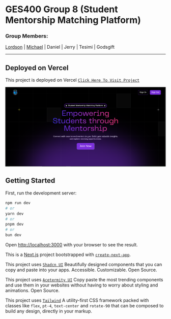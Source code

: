 # GES400 Group 8 (Student Mentorship Matching Platform)

### Group Members:

[Lordson](https://github.com/lordson-silver) | [Michael]() | Daniel | Jerry | Tesimi | Godsgift

---

## Deployed on Vercel

This project is deployed on Vercel [`Click Here To Visit Project`](https://group8-xi.vercel.app/)

![Snapshot of My App](image.png)

## Getting Started

First, run the development server:

```bash
npm run dev
# or
yarn dev
# or
pnpm dev
# or
bun dev
```

Open [http://localhost:3000](http://localhost:3000) with your browser to see the result.

This is a [Next.js](https://nextjs.org/) project bootstrapped with [`create-next-app`](https://github.com/vercel/next.js/tree/canary/packages/create-next-app).

This project uses [`Shadcn UI`](https://ui.shadcn.com/) Beautifully designed components that you can copy and paste into your apps. Accessible. Customizable. Open Source.

This project uses [`Acetermity UI`](https://ui.aceternity.com/) Copy paste the most trending components and use them in your websites without having to worry about styling and animations. Open Source.

This project uses [`Tailwind`](https://tailwindcss.com/) A utility-first CSS framework packed with classes like `flex`, `pt-4`, `text-center` and `rotate-90` that can be composed to build any design, directly in your markup.
